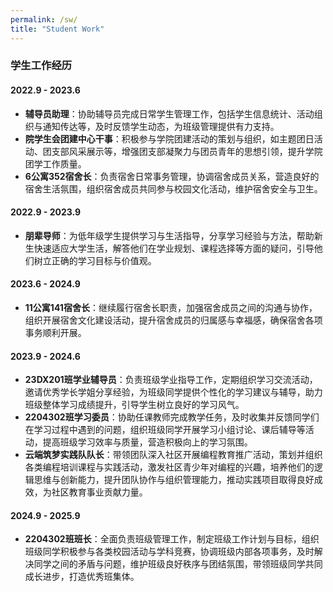 ```yaml
---
permalink: /sw/
title: "Student Work"
---
```

### 学生工作经历

#### 2022.9 - 2023.6
- **辅导员助理**：协助辅导员完成日常学生管理工作，包括学生信息统计、活动组织与通知传达等，及时反馈学生动态，为班级管理提供有力支持。
- **院学生会团建中心干事**：积极参与学院团建活动的策划与组织，如主题团日活动、团支部风采展示等，增强团支部凝聚力与团员青年的思想引领，提升学院团学工作质量。
- **6公寓352宿舍长**：负责宿舍日常事务管理，协调宿舍成员关系，营造良好的宿舍生活氛围，组织宿舍成员共同参与校园文化活动，维护宿舍安全与卫生。

#### 2022.9 - 2023.9
- **朋辈导师**：为低年级学生提供学习与生活指导，分享学习经验与方法，帮助新生快速适应大学生活，解答他们在学业规划、课程选择等方面的疑问，引导他们树立正确的学习目标与价值观。

#### 2023.6 - 2024.9
- **11公寓141宿舍长**：继续履行宿舍长职责，加强宿舍成员之间的沟通与协作，组织开展宿舍文化建设活动，提升宿舍成员的归属感与幸福感，确保宿舍各项事务顺利开展。

#### 2023.9 - 2024.6
- **23DX201班学业辅导员**：负责班级学业指导工作，定期组织学习交流活动，邀请优秀学长学姐分享经验，为班级同学提供个性化的学习建议与辅导，助力班级整体学习成绩提升，引导学生树立良好的学习风气。
- **2204302班学习委员**：协助任课教师完成教学任务，及时收集并反馈同学们在学习过程中遇到的问题，组织班级同学开展学习小组讨论、课后辅导等活动，提高班级学习效率与质量，营造积极向上的学习氛围。
- **云端筑梦实践队队长**：带领团队深入社区开展编程教育推广活动，策划并组织各类编程培训课程与实践活动，激发社区青少年对编程的兴趣，培养他们的逻辑思维与创新能力，提升团队协作与组织管理能力，推动实践项目取得良好成效，为社区教育事业贡献力量。

#### 2024.9 - 2025.9
- **2204302班班长**：全面负责班级管理工作，制定班级工作计划与目标，组织班级同学积极参与各类校园活动与学科竞赛，协调班级内部各项事务，及时解决同学之间的矛盾与问题，维护班级良好秩序与团结氛围，带领班级同学共同成长进步，打造优秀班集体。